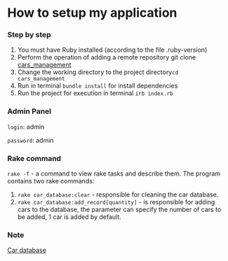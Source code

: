 # How to setup my application

### Step by step
1. You must have Ruby installed (according to the file .ruby-version)
2. Perform the operation of adding a remote repository git clone [cars_management](https://github.com/Habovskyi/cars_management.git)
3. Change the working directory to the project directory`cd cars_management`
4. Run in terminal `bundle install` for install dependencies
5. Run the project for execution in terminal `irb index.rb`

### Admin Panel
`login`: admin

`password`: admin

### Rake command
`rake -T` - a command to view rake tasks and describe them.
The program contains two rake commands:
1. `rake car_database:clear` - responsible for cleaning the car database.
2. `rake car_database:add_record[quantity]` - is responsible for adding cars to the database, the parameter can specify the number of cars to be added, 1 car is added by default.

### Note
[Car database](https://gist.github.com/Svatok/bd80ffb7d34969262e5a65579e3a0d86)
